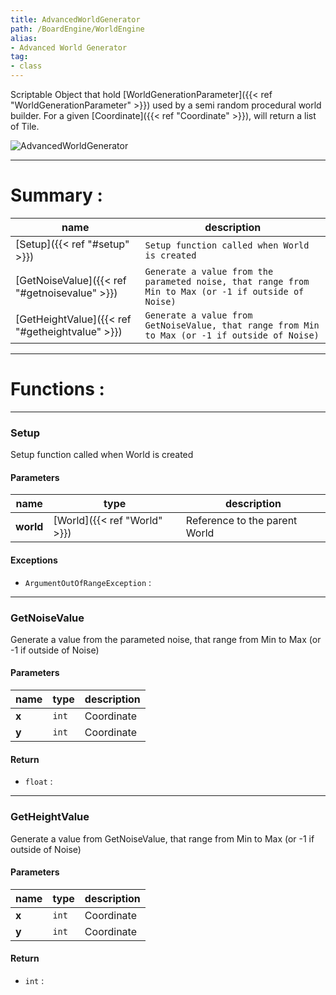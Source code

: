 ```yaml
---
title: AdvancedWorldGenerator
path: /BoardEngine/WorldEngine
alias: 
- Advanced World Generator
tag: 
- class
---
```

Scriptable Object that hold [WorldGenerationParameter]({{< ref "WorldGenerationParameter" >}}) used by a semi random procedural world builder.
For a given [Coordinate]({{< ref "Coordinate" >}}), will return a list of Tile.

![AdvancedWorldGenerator](AdvancedWorldGenerator.svg "AdvancedWorldGenerator")

---
# Summary :
name|description
----|----
[Setup]({{< ref "#setup" >}}) | `Setup function called when World is created`
[GetNoiseValue]({{< ref "#getnoisevalue" >}}) | `Generate a value from the parameted noise, that range from Min to Max (or -1 if outside of Noise)`
[GetHeightValue]({{< ref "#getheightvalue" >}}) | `Generate a value from GetNoiseValue, that range from Min to Max (or -1 if outside of Noise)`

---
# Functions :

---
### Setup
Setup function called when World is created

#### Parameters
name|type|description
-----|-----|-----
**world**|[World]({{< ref "World" >}})|Reference to the parent World

#### Exceptions
- `ArgumentOutOfRangeException` : 

---
### GetNoiseValue
Generate a value from the parameted noise, that range from Min to Max (or -1 if outside of Noise)

#### Parameters
name|type|description
-----|-----|-----
**x**|`int`|Coordinate
**y**|`int`|Coordinate

#### Return
- `float` : 

---
### GetHeightValue
Generate a value from GetNoiseValue, that range from Min to Max (or -1 if outside of Noise)

#### Parameters
name|type|description
-----|-----|-----
**x**|`int`|Coordinate
**y**|`int`|Coordinate

#### Return
- `int` : 
